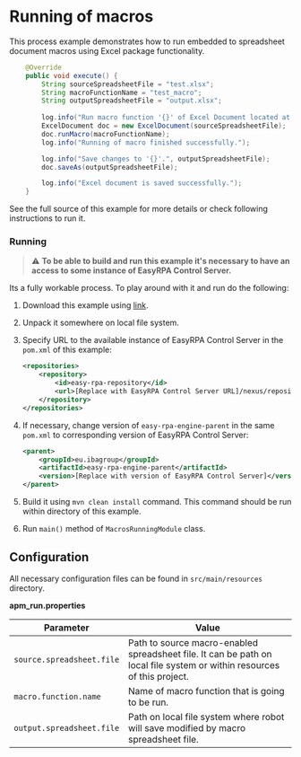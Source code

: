 # Running of macros

This process example demonstrates how to run embedded to spreadsheet document macros using Excel package functionality.

```java
    @Override
    public void execute() {
        String sourceSpreadsheetFile = "test.xlsx";
        String macroFunctionName = "test_macro";
        String outputSpreadsheetFile = "output.xlsx";
        
        log.info("Run macro function '{}' of Excel Document located at '{}'", macroFunctionName, sourceSpreadsheetFile);
        ExcelDocument doc = new ExcelDocument(sourceSpreadsheetFile);
        doc.runMacro(macroFunctionName);
        log.info("Running of macro finished successfully.");

        log.info("Save changes to '{}'.", outputSpreadsheetFile);
        doc.saveAs(outputSpreadsheetFile);

        log.info("Excel document is saved successfully.");
    }
```

See the full source of this example for more details or check following instructions to run it.

### Running

>:warning: **To be able to build and run this example it's necessary to have an access
>to some instance of EasyRPA Control Server.**

Its a fully workable process. To play around with it and run do the following:
1. Download this example using [link][down_git_link].
2. Unpack it somewhere on local file system.
3. Specify URL to the available instance of EasyRPA Control Server in the `pom.xml` of this example:
    ```xml
    <repositories>
        <repository>
            <id>easy-rpa-repository</id>
            <url>[Replace with EasyRPA Control Server URL]/nexus/repository/easyrpa/</url>
        </repository>
    </repositories>
    ```
4. If necessary, change version of `easy-rpa-engine-parent` in the same `pom.xml` to corresponding version of
   EasyRPA Control Server:
    ```xml
    <parent>
        <groupId>eu.ibagroup</groupId>
        <artifactId>easy-rpa-engine-parent</artifactId>
        <version>[Replace with version of EasyRPA Control Server]</version>
    </parent>
    ```

5. Build it using `mvn clean install` command. This command should be run within directory of this example.
6. Run `main()` method of `MacrosRunningModule` class.

[down_git_link]: https://downgit.github.io/#/home?url=https://github.com/easyrpa/openframework/tree/main/examples/excel/macros-running

## Configuration
All necessary configuration files can be found in <code>src/main/resources</code> directory.

**apm_run.properties**

| Parameter     | Value         |
| ------------- |---------------|
| `source.spreadsheet.file` | Path to source macro-enabled spreadsheet file. It can be path on local file system or within resources of this project. |
| `macro.function.name` | Name of macro function that is going to be run. |
| `output.spreadsheet.file` | Path on local file system where robot will save modified by macro spreadsheet file. |